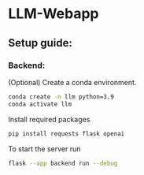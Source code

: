 # LLM-Webapp

## Setup guide:

### Backend:
(Optional) Create a conda environment.

```bash
conda create -n llm python=3.9
conda activate llm
```

Install required packages

```bash
pip install requests flask openai
```

To start the server run
```bash
flask --app backend run --debug
```